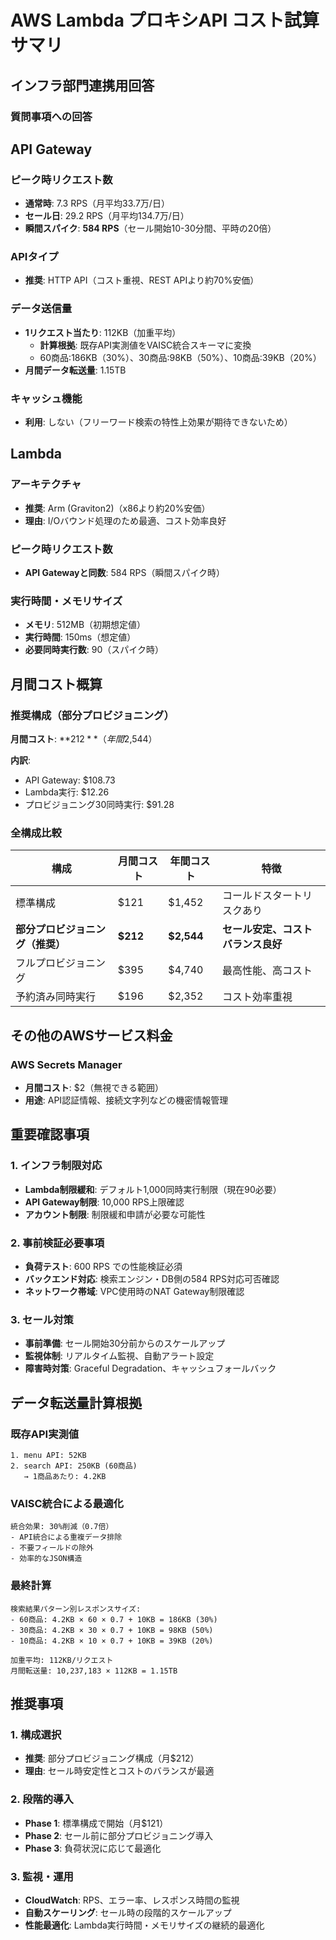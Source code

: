 # AWS Lambda プロキシAPI コスト試算サマリ

## インフラ部門連携用回答

### 質問事項への回答

## API Gateway

### ピーク時リクエスト数
- **通常時**: 7.3 RPS（月平均33.7万/日）
- **セール日**: 29.2 RPS（月平均134.7万/日）
- **瞬間スパイク**: **584 RPS**（セール開始10-30分間、平時の20倍）

### APIタイプ
- **推奨**: HTTP API（コスト重視、REST APIより約70%安価）

### データ送信量
- **1リクエスト当たり**: 112KB（加重平均）
  - **計算根拠**: 既存API実測値をVAISC統合スキーマに変換
  - 60商品:186KB（30%）、30商品:98KB（50%）、10商品:39KB（20%）
- **月間データ転送量**: 1.15TB

### キャッシュ機能
- **利用**: しない（フリーワード検索の特性上効果が期待できないため）

## Lambda

### アーキテクチャ
- **推奨**: Arm (Graviton2)（x86より約20%安価）
- **理由**: I/Oバウンド処理のため最適、コスト効率良好

### ピーク時リクエスト数
- **API Gatewayと同数**: 584 RPS（瞬間スパイク時）

### 実行時間・メモリサイズ
- **メモリ**: 512MB（初期想定値）
- **実行時間**: 150ms（想定値）
- **必要同時実行数**: 90（スパイク時）

## 月間コスト概算

### 推奨構成（部分プロビジョニング）
**月間コスト**: **$212**（年間$2,544）

**内訳**:
- API Gateway: $108.73
- Lambda実行: $12.26
- プロビジョニング30同時実行: $91.28

### 全構成比較

| 構成 | 月間コスト | 年間コスト | 特徴 |
|------|-----------|-----------|------|
| 標準構成 | $121 | $1,452 | コールドスタートリスクあり |
| **部分プロビジョニング（推奨）** | **$212** | **$2,544** | **セール安定、コストバランス良好** |
| フルプロビジョニング | $395 | $4,740 | 最高性能、高コスト |
| 予約済み同時実行 | $196 | $2,352 | コスト効率重視 |

## その他のAWSサービス料金

### AWS Secrets Manager
- **月間コスト**: $2（無視できる範囲）
- **用途**: API認証情報、接続文字列などの機密情報管理

## 重要確認事項

### 1. インフラ制限対応
- **Lambda制限緩和**: デフォルト1,000同時実行制限（現在90必要）
- **API Gateway制限**: 10,000 RPS上限確認
- **アカウント制限**: 制限緩和申請が必要な可能性

### 2. 事前検証必要事項
- **負荷テスト**: 600 RPS での性能検証必須
- **バックエンド対応**: 検索エンジン・DB側の584 RPS対応可否確認
- **ネットワーク帯域**: VPC使用時のNAT Gateway制限確認

### 3. セール対策
- **事前準備**: セール開始30分前からのスケールアップ
- **監視体制**: リアルタイム監視、自動アラート設定
- **障害時対策**: Graceful Degradation、キャッシュフォールバック

## データ転送量計算根拠

### 既存API実測値
```
1. menu API: 52KB
2. search API: 250KB (60商品)
   → 1商品あたり: 4.2KB
```

### VAISC統合による最適化
```
統合効果: 30%削減（0.7倍）
- API統合による重複データ排除
- 不要フィールドの除外
- 効率的なJSON構造
```

### 最終計算
```
検索結果パターン別レスポンスサイズ:
- 60商品: 4.2KB × 60 × 0.7 + 10KB = 186KB (30%)
- 30商品: 4.2KB × 30 × 0.7 + 10KB = 98KB (50%)  
- 10商品: 4.2KB × 10 × 0.7 + 10KB = 39KB (20%)

加重平均: 112KB/リクエスト
月間転送量: 10,237,183 × 112KB = 1.15TB
```

## 推奨事項

### 1. 構成選択
- **推奨**: 部分プロビジョニング構成（月$212）
- **理由**: セール時安定性とコストのバランスが最適

### 2. 段階的導入
- **Phase 1**: 標準構成で開始（月$121）
- **Phase 2**: セール前に部分プロビジョニング導入
- **Phase 3**: 負荷状況に応じて最適化

### 3. 監視・運用
- **CloudWatch**: RPS、エラー率、レスポンス時間の監視
- **自動スケーリング**: セール時の段階的スケールアップ
- **性能最適化**: Lambda実行時間・メモリサイズの継続的最適化